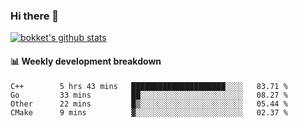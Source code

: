 ### Hi there 👋
[![bokket's github stats](https://github-readme-stats.vercel.app/api?username=bokket&show_icons=true&count_private=true)](https://github.com/anuraghazra/github-readme-stats)

#### :bar_chart: Weekly development breakdown
<!--START_SECTION:waka-->
```text
C++        5 hrs 43 mins   █████████████████████░░░░   83.71 % 
Go         33 mins         ██░░░░░░░░░░░░░░░░░░░░░░░   08.27 % 
Other      22 mins         █▒░░░░░░░░░░░░░░░░░░░░░░░   05.44 % 
CMake      9 mins          ▓░░░░░░░░░░░░░░░░░░░░░░░░   02.37 % 
```
<!--END_SECTION:waka-->
